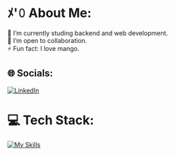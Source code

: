 # ﾒ'𝟶 About Me:
🔭 I’m currently studing backend and web development.  
👯 I’m open to collaboration.  
⚡ Fun fact: I love mango.

## 🌐 Socials:
[![LinkedIn](https://img.shields.io/badge/LinkedIn-%230077B5.svg?logo=linkedin&logoColor=white)](www.linkedin.com/in/denys-zherdetskyi-a18241308)  

# 💻 Tech Stack:
[![My Skills](https://skillicons.dev/icons?i=typescript,laravel,javascript,html,css,react,nextjs,docker,git,github,figma&)](https://skillicons.dev)

